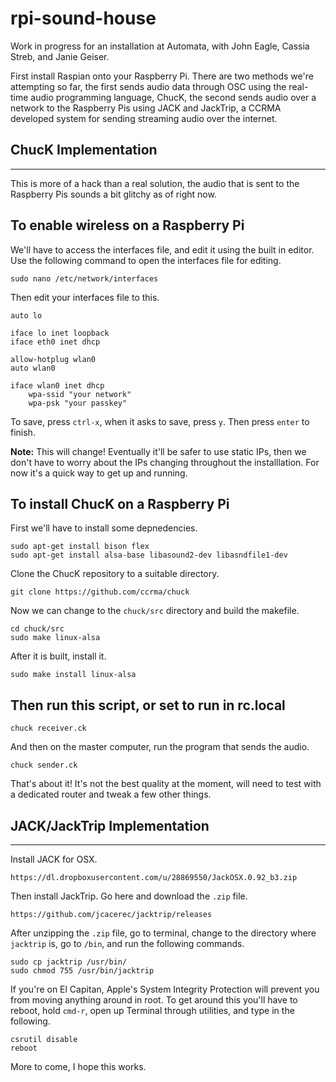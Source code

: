 # rpi-sound-house
Work in progress for an installation at Automata, with John Eagle, Cassia Streb, and Janie Geiser.

First install Raspian onto your Raspberry Pi. There are two methods we're attempting so far, the first sends audio data through OSC using the real-time audio programming language, ChucK, the second sends audio over a network to the Raspberry Pis using JACK and JackTrip, a CCRMA developed system for sending streaming audio over the internet.

ChucK Implementation
--------------------
--------------------

This is more of a hack than a real solution, the audio that is sent to the Raspberry Pis sounds a bit glitchy as of right now.

To enable wireless on a Raspberry Pi
------------------------------------

We'll have to access the interfaces file, and edit it using the built in editor. Use the following command to open the interfaces file for editing.

    sudo nano /etc/network/interfaces

Then edit your interfaces file to this.

    auto lo

    iface lo inet loopback
    iface eth0 inet dhcp

    allow-hotplug wlan0
    auto wlan0

    iface wlan0 inet dhcp
        wpa-ssid "your network"
        wpa-psk "your passkey"

To save, press `ctrl-x`, when it asks to save, press `y`. Then press `enter` to finish.

**Note:** This will change! Eventually it'll be safer to use static IPs, then we don't have to worry about the IPs changing throughout the installlation. For now it's a quick way to get up and running.

To install ChucK on a Raspberry Pi
----------------------------------

First we'll have to install some depnedencies.

    sudo apt-get install bison flex
    sudo apt-get install alsa-base libasound2-dev libasndfile1-dev

Clone the ChucK repository to a suitable directory.

    git clone https://github.com/ccrma/chuck

Now we can change to the `chuck/src` directory and build the makefile.

    cd chuck/src
    sudo make linux-alsa

After it is built, install it.

    sudo make install linux-alsa

Then run this script, or set to run in rc.local
-----------------------------------------------

    chuck receiver.ck

And then on the master computer, run the program that sends the audio.

    chuck sender.ck

That's about it! It's not the best quality at the moment, will need to test with a dedicated router and tweak a few other things.

JACK/JackTrip Implementation
-------------------
-------------------

Install JACK for OSX.

    https://dl.dropboxusercontent.com/u/28869550/JackOSX.0.92_b3.zip

Then install JackTrip. Go here and download the `.zip` file.

    https://github.com/jcacerec/jacktrip/releases

After unzipping the `.zip` file, go to terminal, change to the directory where `jacktrip` is, go to `/bin`, and run the following commands.

    sudo cp jacktrip /usr/bin/
    sudo chmod 755 /usr/bin/jacktrip

If you're on El Capitan, Apple's System Integrity Protection will prevent you from moving anything around in root. To get around this you'll have to reboot, hold `cmd-r`, open up Terminal through utilities, and type in the following.

    csrutil disable
    reboot

More to come, I hope this works.

